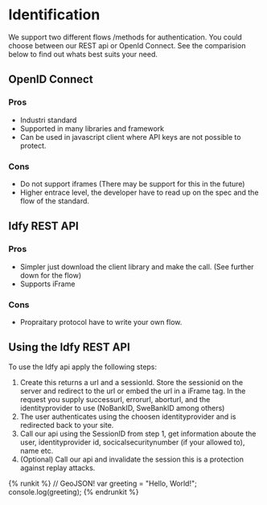 # Identification

We support two different flows /methods for authentication. You could choose between our REST api or OpenId Connect.
See the comparision below to find out whats best suits your need.

## OpenID Connect
### Pros
* Industri standard
* Supported in many libraries and framework
* Can be used in javascript client where API keys are not possible to protect.

### Cons
* Do not support iframes (There may be support for this in the future)
* Higher entrace level, the developer have to read up on the spec and the flow of the standard.

## Idfy REST API
### Pros
* Simpler just download the client library and make the call. (See further down for the flow)
* Supports iFrame

### Cons
* Propraitary protocol have to write your own flow.

## Using the Idfy REST API
To use the Idfy api apply the following steps:

1. Create this returns a url and a sessionId. Store the sessionid on the server and redirect to the url or embed the url in a iFrame tag. In the request you supply successurl, errorurl, aborturl, and the identityprovider to use (NoBankID, SweBankID among others)
2. The user authenticates using the choosen identityprovider and is redirected back to your site.
3. Call our api using the SessionID from step 1, get information aboute the user, identityprovider id, socicalsecuritynumber (if your allowed to), name etc.
4. (Optional) Call our api and invalidate the session this is a protection against replay attacks.


{% runkit %}
// GeoJSON!
var greeting = "Hello, World!";
console.log(greeting);
{% endrunkit %}